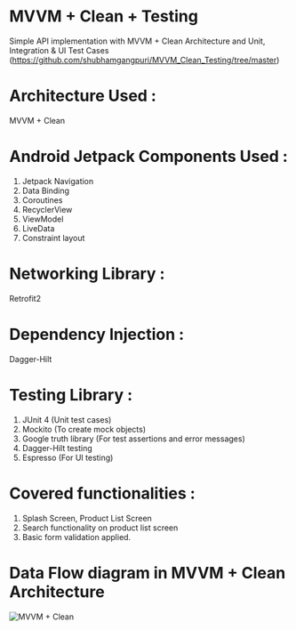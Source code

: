 # MVVM + Clean + Testing

Simple API implementation with MVVM + Clean Architecture and Unit, Integration & UI Test Cases
(https://github.com/shubhamgangpuri/MVVM_Clean_Testing/tree/master)

# Architecture Used :
MVVM + Clean

# Android Jetpack Components Used :
1. Jetpack Navigation
2. Data Binding
3. Coroutines
4. RecyclerView
5. ViewModel
6. LiveData
7. Constraint layout

# Networking Library :
Retrofit2

# Dependency Injection :
Dagger-Hilt

# Testing Library :
1. JUnit 4 (Unit test cases)
2. Mockito (To create mock objects)
3. Google truth library (For test assertions and error messages)
4. Dagger-Hilt testing
5. Espresso (For UI testing)

# Covered functionalities :
1. Splash Screen, Product List Screen
2. Search functionality on product list screen
3. Basic form validation applied.



# Data Flow diagram in MVVM + Clean Architecture
![MVVM + Clean](https://user-images.githubusercontent.com/12691162/159556895-b186dac0-7f30-499a-831c-1f3fbf7ce220.png)

